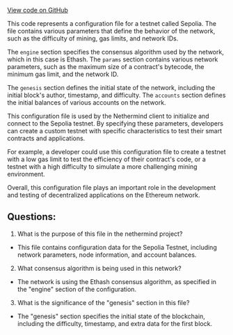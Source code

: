 [View code on GitHub](https://github.com/nethermindeth/nethermind/Chains/sepolia.json)

This code represents a configuration file for a testnet called Sepolia. The file contains various parameters that define the behavior of the network, such as the difficulty of mining, gas limits, and network IDs. 

The `engine` section specifies the consensus algorithm used by the network, which in this case is Ethash. The `params` section contains various network parameters, such as the maximum size of a contract's bytecode, the minimum gas limit, and the network ID. 

The `genesis` section defines the initial state of the network, including the initial block's author, timestamp, and difficulty. The `accounts` section defines the initial balances of various accounts on the network. 

This configuration file is used by the Nethermind client to initialize and connect to the Sepolia testnet. By specifying these parameters, developers can create a custom testnet with specific characteristics to test their smart contracts and applications. 

For example, a developer could use this configuration file to create a testnet with a low gas limit to test the efficiency of their contract's code, or a testnet with a high difficulty to simulate a more challenging mining environment. 

Overall, this configuration file plays an important role in the development and testing of decentralized applications on the Ethereum network.
## Questions: 
 1. What is the purpose of this file in the nethermind project?
- This file contains configuration data for the Sepolia Testnet, including network parameters, node information, and account balances.

2. What consensus algorithm is being used in this network?
- The network is using the Ethash consensus algorithm, as specified in the "engine" section of the configuration.

3. What is the significance of the "genesis" section in this file?
- The "genesis" section specifies the initial state of the blockchain, including the difficulty, timestamp, and extra data for the first block.